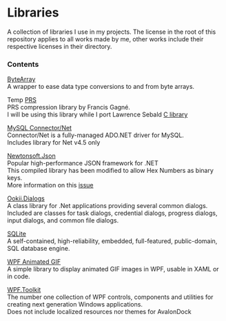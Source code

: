 # Libraries
A collection of libraries I use in my projects.
The license in the root of this repository applies to all works made by me, other works include their respective licenses in their directory.

### Contents
[ByteArray](https://github.com/Solybum/Libraries/tree/master/ByteArray)  
A wrapper to ease data type conversions to and from byte arrays.  

Temp [PRS](https://github.com/FraGag/prs.net)  
PRS compression library by Francis Gagné.  
I will be using this library while I port Lawrence Sebald [C library](https://sourceforge.net/p/sylverant/libpsoarchive/ci/master/tree/src/)  

[MySQL Connector/Net](https://dev.mysql.com/downloads/connector/net/)  
Connector/Net is a fully-managed ADO.NET driver for MySQL.  
Includes library for Net v4.5 only  

[Newtonsoft.Json](https://github.com/JamesNK/Newtonsoft.Json)  
Popular high-performance JSON framework for .NET  
This compiled library has been modified to allow Hex Numbers as binary keys.  
More information on this [issue](https://github.com/JamesNK/Newtonsoft.Json/issues/1239)  

[Ookii.Dialogs](http://www.ookii.org/software/dialogs/)  
A class library for .Net applications providing several common dialogs. Included are classes for task dialogs, credential dialogs, progress dialogs, input dialogs, and common file dialogs.  

[SQLite](https://www.sqlite.org/)  
A self-contained, high-reliability, embedded, full-featured, public-domain, SQL database engine.  

[WPF Animated GIF](https://github.com/XamlAnimatedGif/WpfAnimatedGif)  
A simple library to display animated GIF images in WPF, usable in XAML or in code.  

[WPF.Toolkit](http://wpftoolkit.codeplex.com/)  
The number one collection of WPF controls, components and utilities for creating next generation Windows applications.  
Does not include localized resources nor themes for AvalonDock  
